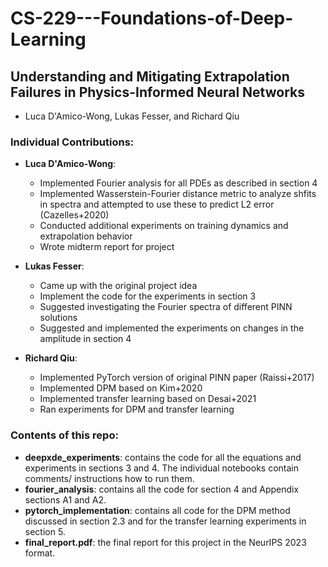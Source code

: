 # CS-229---Foundations-of-Deep-Learning

## Understanding and Mitigating Extrapolation Failures in Physics-Informed Neural Networks

- Luca D'Amico-Wong, Lukas Fesser, and Richard Qiu

### Individual Contributions:
- **Luca D'Amico-Wong**:
    - Implemented Fourier analysis for all PDEs as described in section 4
    - Implemented Wasserstein-Fourier distance metric to analyze shfits in spectra and attempted to use these to predict L2 error (Cazelles+2020)
    - Conducted additional experiments on training dynamics and extrapolation behavior
    - Wrote midterm report for project
    
- **Lukas Fesser**:
    - Came up with the original project idea
	- Implement the code for the experiments in section 3
	- Suggested investigating the Fourier spectra of different PINN solutions
	- Suggested and implemented the experiments on changes in the amplitude in section 4

    
- **Richard Qiu**:
    - Implemented PyTorch version of original PINN paper (Raissi+2017)
    - Implemented DPM based on Kim+2020 
    - Implemented transfer learning based on Desai+2021
    - Ran experiments for DPM and transfer learning

### Contents of this repo:

- **deepxde_experiments**: contains the code for all the equations and experiments in sections 3 and 4. The individual notebooks contain comments/ instructions how to run them.
- **fourier_analysis**: contains all the code for section 4 and Appendix sections A1 and A2.
- **pytorch_implementation**: contains all code for the DPM method discussed in section 2.3 and for the transfer learning experiments in section 5.
- **final_report.pdf**: the final report for this project in the NeurIPS 2023 format.
